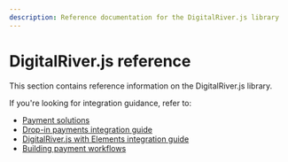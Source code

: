 ```yaml
---
description: Reference documentation for the DigitalRiver.js library
---
```


# DigitalRiver.js reference

This section contains reference information on the DigitalRiver.js library.

If you're looking for integration guidance, refer to:

* [Payment solutions](../../)
* [Drop-in payments integration guide](../../drop-in/drop-in-integration-guide.md)
* [DigitalRiver.js with Elements integration guide](../quick-start.md)
* [Building payment workflows](../../../../integration-options/checkouts/building-you-workflows/)
